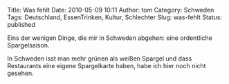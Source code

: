 Title: Was fehlt
Date: 2010-05-09 10:11
Author: tom
Category: Schweden
Tags: Deutschland, EssenTrinken, Kultur, Schlechter
Slug: was-fehlt
Status: published

Eins der wenigen Dinge, die mir in Schweden abgehen: eine ordentliche
Spargelsaison.

In Schweden isst man mehr grünen als weißen Spargel und dass Restaurants
eine eigene Spargelkarte haben, habe ich hier noch nicht gesehen.

